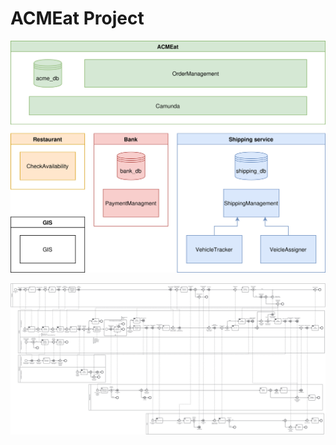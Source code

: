 # ACMEat Project

![Struttura dell'applicazione](./docs/acmeat-infrastructure.svg)

![BPMN](./docs/bpmn_image.svg)